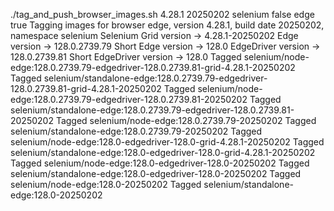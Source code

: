 ./tag_and_push_browser_images.sh 4.28.1 20250202 selenium false edge true
Tagging images for browser edge, version 4.28.1, build date 20250202, namespace selenium
Selenium Grid version -> 4.28.1-20250202
Edge version -> 128.0.2739.79
Short Edge version -> 128.0
EdgeDriver version -> 128.0.2739.81
Short EdgeDriver version -> 128.0
Tagged selenium/node-edge:128.0.2739.79-edgedriver-128.0.2739.81-grid-4.28.1-20250202
Tagged selenium/standalone-edge:128.0.2739.79-edgedriver-128.0.2739.81-grid-4.28.1-20250202
Tagged selenium/node-edge:128.0.2739.79-edgedriver-128.0.2739.81-20250202
Tagged selenium/standalone-edge:128.0.2739.79-edgedriver-128.0.2739.81-20250202
Tagged selenium/node-edge:128.0.2739.79-20250202
Tagged selenium/standalone-edge:128.0.2739.79-20250202
Tagged selenium/node-edge:128.0-edgedriver-128.0-grid-4.28.1-20250202
Tagged selenium/standalone-edge:128.0-edgedriver-128.0-grid-4.28.1-20250202
Tagged selenium/node-edge:128.0-edgedriver-128.0-20250202
Tagged selenium/standalone-edge:128.0-edgedriver-128.0-20250202
Tagged selenium/node-edge:128.0-20250202
Tagged selenium/standalone-edge:128.0-20250202

